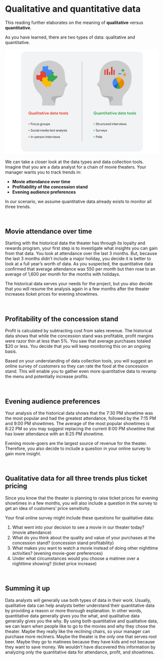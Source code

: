 # Qualitative and quantitative data

T​his reading further elaborates on the meaning of **qualitative** versus **quantitative**.

As you have learned, there are two types of data: qualitative and quantitative. 

![img](img/qualitative-quantitative.png)

We can take a closer look at the data types and data collection tools. Imagine that you are a data analyst for a chain of movie theaters. Your manager wants you to track trends in:

* **Movie attendance over time**
* **Profitability of the concession stand**
* **Evening audience preferences**

In our scenario, we assume quantitative data already exists to monitor all three trends. 

&nbsp;

## Movie attendance over time

Starting with the historical data the theater has through its loyalty and rewards program, your first step is to investigate what insights you can gain from that data. You look at attendance over the last 3 months. But, because the last 3 months didn’t include a major holiday, you decide it is better to look at a full year’s worth of data. As you suspected, the quantitative data confirmed that average attendance was 550 per month but then rose to an average of 1,600 per month for the months with holidays. 

The historical data serves your needs for the project, but you also decide that you will resume the analysis again in a few months after the theater increases ticket prices for evening showtimes. 

&nbsp;

## Profitability of the concession stand

Profit is calculated by subtracting cost from sales revenue. The historical data shows that while the concession stand was profitable, profit margins were razor thin at less than 5%. You saw that average purchases totaled $20 or less. You decide that you will keep monitoring this on an ongoing basis. 

Based on your understanding of data collection tools, you will suggest an online survey of customers so they can rate the food at the concession stand. This will enable you to gather even more quantitative data to revamp the menu and potentially increase profits. 

&nbsp;

## Evening audience preferences

Your analysis of the historical data shows that the 7:30 PM showtime was the most popular and had the greatest attendance, followed by the 7:15 PM and 9:00 PM showtimes. The average of the most popular showtimes is 8:22 PM so you may suggest replacing the current 8:00 PM showtime that has lower attendance with an 8:25 PM showtime. 

Evening movie-goers are the largest source of revenue for the theater. Therefore, you also decide to include a question in your online survey to gain more insight. 

&nbsp;

## Qualitative data for all three trends plus ticket pricing

Since you know that the theater is planning to raise ticket prices for evening showtimes in a few months, you will also include a question in the survey to get an idea of customers’ price sensitivity. 

Your final online survey might include these questions for qualitative data:

1. What went into your decision to see a movie in our theater today? (movie attendance)
2. What do you think about the quality and value of your purchases at the concession stand? (concession stand profitability)
3. What makes you want to watch a movie instead of doing other nighttime activities? (evening movie-goer preferences)
4. Under what circumstances would you choose a matinee over a nighttime showing? (ticket price increase)


&nbsp;

## Summing it up

Data analysts will generally use both types of data in their work. Usually, qualitative data can help analysts better understand their quantitative data by providing a reason or more thorough explanation. In other words, quantitative data generally gives you the what, and qualitative data generally gives you the why. By using both quantitative and qualitative data, we can learn when people like to go to the movies and why they chose the theater. Maybe they really like the reclining chairs, so your manager can purchase more recliners. Maybe the theater is the only one that serves root beer. Maybe they go to matinees because they have kids and not because they want to save money. We wouldn’t have discovered this information by analyzing only the quantitative data for attendance, profit, and showtimes.